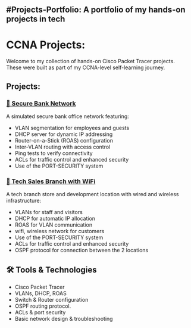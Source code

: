 #Projects-Portfolio:
A portfolio of my hands-on projects in tech
------------------------------------------------------------------------

# CCNA Projects:
Welcome to my collection of hands-on Cisco Packet Tracer projects.  
These were built as part of my CCNA-level self-learning journey.

## Projects:

### [🏦 Secure Bank Network](https://github.com/Am1rT3ch/Secure-Bank-Network)
A simulated secure bank office network featuring:
- VLAN segmentation for employees and guests
- DHCP server for dynamic IP addressing
- Router-on-a-Stick (ROAS) configuration
- Inter-VLAN routing with access control
- Ping tests to verify connectivity
- ACLs for traffic control and enhanced security
- Use of the PORT-SECURITY system
  
### [🏪 Tech Sales Branch with WiFi](https://github.com/Am1rT3ch/Tech-Sales-Branch-with-secure-WiFi)
A tech branch store and development location with wired and wireless infrastructure:
- VLANs for staff and visitors
- DHCP for automatic IP allocation
- ROAS for VLAN communication
- wifi, wireless network for customers
- Use of the PORT-SECURITY system
- ACLs for traffic control and enhanced security
- OSPF protocol for connection between the 2 locations

## 🛠️ Tools & Technologies

- Cisco Packet Tracer
- VLANs, DHCP, ROAS
- Switch & Router configuration
- OSPF routing protocol.
- ACLs & port security
- Basic network design & troubleshooting


